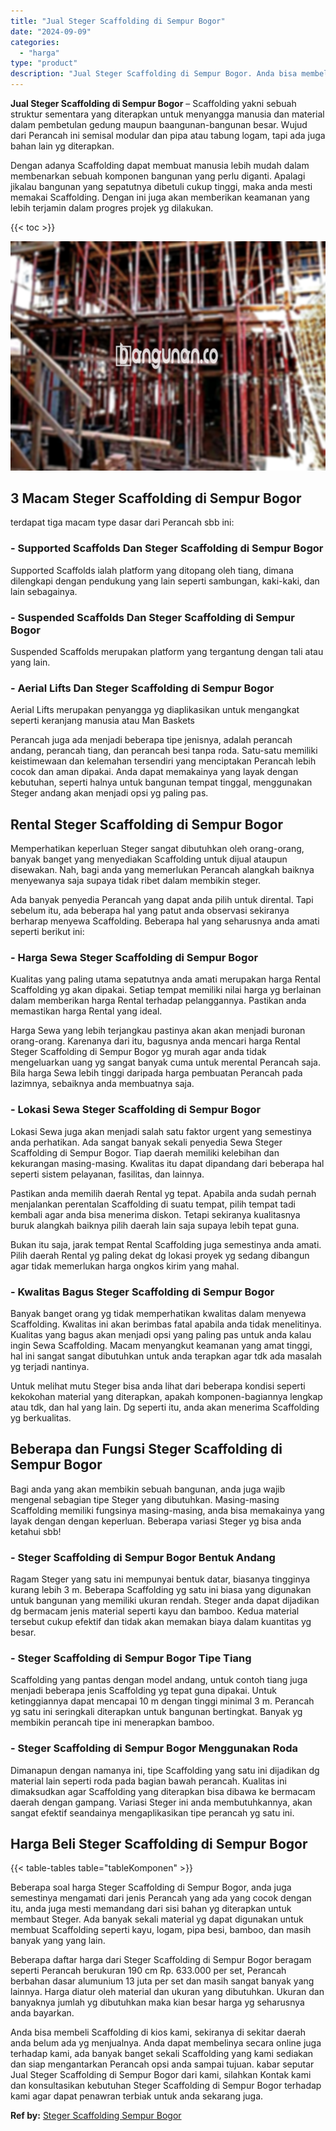 ```yaml
---
title: "Jual Steger Scaffolding di Sempur Bogor"
date: "2024-09-09"
categories: 
  - "harga"
type: "product"
description: "Jual Steger Scaffolding di Sempur Bogor. Anda bisa membeli Scaffolding di kios kami, sekiranya di sekitar daerah anda belum ada yg menjualnya. Anda dapat mem..."
---
```


**Jual Steger Scaffolding di Sempur Bogor** – Scaffolding yakni sebuah struktur sementara yang diterapkan untuk menyangga manusia dan material dalam pembetulan gedung maupun baangunan-bangunan besar. Wujud dari Perancah ini semisal modular dan pipa atau tabung logam, tapi ada juga bahan lain yg diterapkan.

Dengan adanya Scaffolding dapat membuat manusia lebih mudah dalam membenarkan sebuah komponen bangunan yang perlu diganti. Apalagi jikalau bangunan yang sepatutnya dibetuli cukup tinggi, maka anda mesti memakai Scaffolding. Dengan ini juga akan memberikan keamanan yang lebih terjamin dalam progres projek yg dilakukan.

{{< toc >}}

![Jual Steger Scaffolding di Sempur Bogor](/images/sewa-scaffolding-steger-10.png)

## 3 Macam Steger Scaffolding di Sempur Bogor

terdapat tiga macam type dasar dari Perancah sbb ini:

### \- Supported Scaffolds Dan Steger Scaffolding di Sempur Bogor

Supported Scaffolds ialah platform yang ditopang oleh tiang, dimana dilengkapi dengan pendukung yang lain seperti sambungan, kaki-kaki, dan lain sebagainya.

### \- Suspended Scaffolds Dan Steger Scaffolding di Sempur Bogor

Suspended Scaffolds merupakan platform yang tergantung dengan tali atau yang lain.

### \- Aerial Lifts Dan Steger Scaffolding di Sempur Bogor

Aerial Lifts merupakan penyangga yg diaplikasikan untuk mengangkat seperti keranjang manusia atau Man Baskets

Perancah juga ada menjadi beberapa tipe jenisnya, adalah perancah andang, perancah tiang, dan perancah besi tanpa roda. Satu-satu memiliki keistimewaan dan kelemahan tersendiri yang menciptakan Perancah lebih cocok dan aman dipakai. Anda dapat memakainya yang layak dengan kebutuhan, seperti halnya untuk bangunan tempat tinggal, menggunakan Steger andang akan menjadi opsi yg paling pas.

## Rental Steger Scaffolding di Sempur Bogor

Memperhatikan keperluan Steger sangat dibutuhkan oleh orang-orang, banyak banget yang menyediakan Scaffolding untuk dijual ataupun disewakan. Nah, bagi anda yang memerlukan Perancah alangkah baiknya menyewanya saja supaya tidak ribet dalam membikin steger.

Ada banyak penyedia Perancah yang dapat anda pilih untuk dirental. Tapi sebelum itu, ada beberapa hal yang patut anda observasi sekiranya berharap menyewa Scaffolding. Beberapa hal yang seharusnya anda amati seperti berikut ini:

### \- Harga Sewa Steger Scaffolding di Sempur Bogor

Kualitas yang paling utama sepatutnya anda amati merupakan harga Rental Scaffolding yg akan dipakai. Setiap tempat memiliki nilai harga yg berlainan dalam memberikan harga Rental terhadap pelanggannya. Pastikan anda memastikan harga Rental yang ideal.

Harga Sewa yang lebih terjangkau pastinya akan akan menjadi buronan orang-orang. Karenanya dari itu, bagusnya anda mencari harga Rental Steger Scaffolding di Sempur Bogor yg murah agar anda tidak mengeluarkan uang yg sangat banyak cuma untuk merental Perancah saja. Bila harga Sewa lebih tinggi daripada harga pembuatan Perancah pada lazimnya, sebaiknya anda membuatnya saja.

### \- Lokasi Sewa Steger Scaffolding di Sempur Bogor

Lokasi Sewa juga akan menjadi salah satu faktor urgent yang semestinya anda perhatikan. Ada sangat banyak sekali penyedia Sewa Steger Scaffolding di Sempur Bogor. Tiap daerah memiliki kelebihan dan kekurangan masing-masing. Kwalitas itu dapat dipandang dari beberapa hal seperti sistem pelayanan, fasilitas, dan lainnya.

Pastikan anda memilih daerah Rental yg tepat. Apabila anda sudah pernah menjalankan perentalan Scaffolding di suatu tempat, pilih tempat tadi kembali agar anda bisa menerima diskon. Tetapi sekiranya kualitasnya buruk alangkah baiknya pilih daerah lain saja supaya lebih tepat guna.

Bukan itu saja, jarak tempat Rental Scaffolding juga semestinya anda amati. Pilih daerah Rental yg paling dekat dg lokasi proyek yg sedang dibangun agar tidak memerlukan harga ongkos kirim yang mahal.

### \- Kwalitas Bagus Steger Scaffolding di Sempur Bogor

Banyak banget orang yg tidak memperhatikan kwalitas dalam menyewa Scaffolding. Kwalitas ini akan berimbas fatal apabila anda tidak menelitinya. Kualitas yang bagus akan menjadi opsi yang paling pas untuk anda kalau ingin Sewa Scaffolding. Macam menyangkut keamanan yang amat tinggi, hal ini sangat sangat dibutuhkan untuk anda terapkan agar tdk ada masalah yg terjadi nantinya.

Untuk melihat mutu Steger bisa anda lihat dari beberapa kondisi seperti kekokohan material yang diterapkan, apakah komponen-bagiannya lengkap atau tdk, dan hal yang lain. Dg seperti itu, anda akan menerima Scaffolding yg berkualitas.

## Beberapa dan Fungsi Steger Scaffolding di Sempur Bogor

Bagi anda yang akan membikin sebuah bangunan, anda juga wajib mengenal sebagian tipe Steger yang dibutuhkan. Masing-masing Scaffolding memiliki fungsinya masing-masing, anda bisa memakainya yang layak dengan dengan keperluan. Beberapa variasi Steger yg bisa anda ketahui sbb!

### \- Steger Scaffolding di Sempur Bogor Bentuk Andang

Ragam Steger yang satu ini mempunyai bentuk datar, biasanya tingginya kurang lebih 3 m. Beberapa Scaffolding yg satu ini biasa yang digunakan untuk bangunan yang memiliki ukuran rendah. Steger anda dapat dijadikan dg bermacam jenis material seperti kayu dan bamboo. Kedua material tersebut cukup efektif dan tidak akan memakan biaya dalam kuantitas yg besar.

### \- Steger Scaffolding di Sempur Bogor Tipe Tiang

Scaffolding yang pantas dengan model andang, untuk contoh tiang juga menjadi beberapa jenis Scaffolding yg tepat guna dipakai. Untuk ketinggiannya dapat mencapai 10 m dengan tinggi minimal 3 m. Perancah yg satu ini seringkali diterapkan untuk bangunan bertingkat. Banyak yg membikin perancah tipe ini menerapkan bamboo.

### \- Steger Scaffolding di Sempur Bogor Menggunakan Roda

Dimanapun dengan namanya ini, tipe Scaffolding yang satu ini dijadikan dg material lain seperti roda pada bagian bawah perancah. Kualitas ini dimaksudkan agar Scaffolding yang diterapkan bisa dibawa ke bermacam daerah dengan gampang. Variasi Steger ini anda membutuhkannya, akan sangat efektif seandainya mengaplikasikan tipe perancah yg satu ini.

## Harga Beli Steger Scaffolding di Sempur Bogor

{{< table-tables table="tableKomponen" >}}

Beberapa soal harga Steger Scaffolding di Sempur Bogor, anda juga semestinya mengamati dari jenis Perancah yang ada yang cocok dengan itu, anda juga mesti memandang dari sisi bahan yg diterapkan untuk membaut Steger. Ada banyak sekali material yg dapat digunakan untuk membuat Scaffolding seperti kayu, logam, pipa besi, bamboo, dan masih banyak yang yang lain.

Beberapa daftar harga dari Steger Scaffolding di Sempur Bogor beragam seperti Perancah berukuran 190 cm Rp. 633.000 per set, Perancah berbahan dasar alumunium 13 juta per set dan masih sangat banyak yang lainnya. Harga diatur oleh material dan ukuran yang dibutuhkan. Ukuran dan banyaknya jumlah yg dibutuhkan maka kian besar harga yg seharusnya anda bayarkan.

Anda bisa membeli Scaffolding di kios kami, sekiranya di sekitar daerah anda belum ada yg menjualnya. Anda dapat membelinya secara online juga terhadap kami, ada banyak banget sekali Scaffolding yang kami sediakan dan siap mengantarkan Perancah opsi anda sampai tujuan. kabar seputar Jual Steger Scaffolding di Sempur Bogor dari kami, silahkan Kontak kami dan konsultasikan kebutuhan Steger Scaffolding di Sempur Bogor terhadap kami agar dapat penawran terbiak untuk anda sekarang juga.

**Ref by:** [Steger Scaffolding Sempur Bogor](https://id.wikipedia.org/wiki/Steger)
